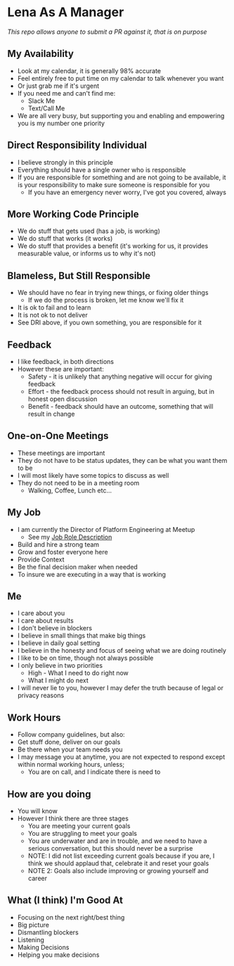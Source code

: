 # Lena As A Manager
*This repo allows anyone to submit a PR against it, that is on purpose*

## My Availability
* Look at my calendar, it is generally 98% accurate
* Feel entirely free to put time on my calendar to talk whenever you want
* Or just grab me if it's urgent
* If you need me and can't find me:
	* Slack Me
	* Text/Call Me
* We are all very busy, but supporting you and enabling and empowering you is my number one priority

## Direct Responsibility Individual
* I believe strongly in this principle
* Everything should have a single owner who is responsible
* If you are responsible for something and are not going to be available, it is your responsibility to make sure someone is responsible for you
	* If you have an emergency never worry, I've got you covered, always 

## More Working Code Principle
* We do stuff that gets used (has a job, is working)
* We do stuff that works (it works)
* We do stuff that provides a benefit (it's working for us, it provides measurable value, or informs us to why it's not)

## Blameless, But Still Responsible
* We should have no fear in trying new things, or fixing older things
	* If we do the process is broken, let me know we'll fix it
* It is ok to fail and to learn
* It is not ok to not deliver
* See DRI above, if you own something, you are responsible for it

## Feedback
* I like feedback, in both directions
* However these are important:
	* Safety - it is unlikely that anything negative will occur for giving feedback
	* Effort - the feedback process should not result in arguing, but in honest open discussion
	* Benefit - feedback should have an outcome, something that will result in change

## One-on-One Meetings
* These meetings are important
* They do not have to be status updates, they can be what you want them to be
* I will most likely have some topics to discuss as well
* They do not need to be in a meeting room
	* Walking, Coffee, Lunch etc...

## My Job
* I am currently the Director of Platform Engineering at Meetup
	* See my [Job Role Description](https://github.com/meetup/engineering-roles/blob/master/managers/director_engineering.md)
* Build and hire a strong team
* Grow and foster everyone here
* Provide Context
* Be the final decision maker when needed
* To insure we are executing in a way that is working

## Me
* I care about you
* I care about results
* I don't believe in blockers
* I believe in small things that make big things
* I believe in daily goal setting
* I believe in the honesty and focus of seeing what we are doing routinely
* I like to be on time, though not always possible
* I only believe in two priorities
	* High - What I need to do right now
	* What I might do next
* I will never lie to you, however I may defer the truth because of legal or privacy reasons

## Work Hours
* Follow company guidelines, but also:
* Get stuff done, deliver on our goals
* Be there when your team needs you
* I may message you at anytime, you are not expected to respond except within normal working hours, unless;
	* You are on call, and I indicate there is need to

## How are you doing
* You will know
* However I think there are three stages
	* You are meeting your current goals
	* You are struggling to meet your goals
	* You are underwater and are in trouble, and we need to have a serious conversation, but this should never be a surprise
	* NOTE: I did not list exceeding current goals because if you are, I think we should applaud that, celebrate it and reset your goals
	* NOTE 2: Goals also include improving or growing yourself and career

## What (I think) I'm Good At
* Focusing on the next right/best thing
* Big picture
* Dismantling blockers
* Listening
* Making Decisions
* Helping you make decisions
